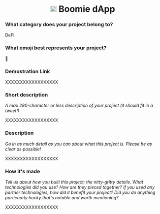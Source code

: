 <h1 align="center"> <img src="https://aave.com/aaveGhost.svg" width="20"> Boomie dApp</h1>

### **What category does your project belong to?**

DeFi

### **What emoji best represents your project?**

🤑

### Demostration Link

XXXXXXXXXXXXXXXXXX

### **Short description**

*A max 280-character or less description of your project (it should fit in a tweet!)*

XXXXXXXXXXXXXXXXXX

### **Description**

*Go in as much detail as you can about what this project is. Please be as clear as possible!*

XXXXXXXXXXXXXXXXXX

### **How it's made**

*Tell us about how you built this project; the nitty-gritty details. What technologies did you use? How are they pieced together? If you used any partner technologies, how did it benefit your project? Did you do anything particuarly hacky that's notable and worth mentioning?*

XXXXXXXXXXXXXXXXXX
